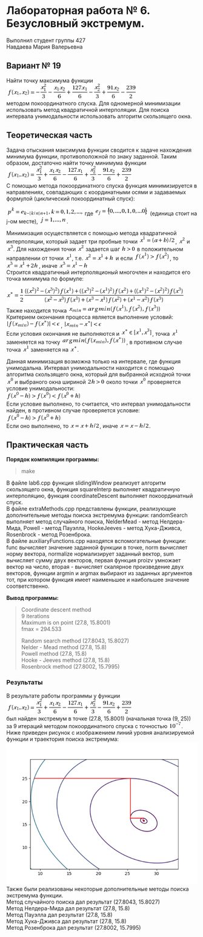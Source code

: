 # Лабораторная работа № 6. Безусловный экстремум.
Выполнил студент группы 427  
Навдаева Мария Валерьевна

## Вариант № 19
Найти точку максимума функции  
![eq](equations/func1.png)  
методом покоординатного спуска. Для одномерной минимизации использовать метод квадратичной интерполяции. Для поиска интервала унимодальности использовать алгоритм скользящего окна.

## Теоретическая часть
Задача отыскания максимума функции сводится к задаче нахождения минимума функции, противоположной по знаку заданной. Таким образом,
достаточно найти точку минимума функции  
![eq](equations/func2.png)  
С помощью метода покоординатного спуска функция минимизируется в направлениях, совпадающих с координатными осями и задаваемых
формулой (циклический покоординатный спуск):  
  
![eq](equations/coord1.png) где ![eq](equations/coord2.png) (единица стоит на j-ом месте), ![eq](equations/coord3.png).  
  
Минимизация осуществляется с помощью метода квадратичной интерполяции, который задает три пробные точки ![eq](equations/interp1.png), ![eq](equations/interp2.png) и ![eq](equations/interp3.png). Для нахождения точки ![eq](equations/interp2.png) задается шаг ![eq](equations/interp5.png) в положительном направлении от точки ![eq](equations/interp4.png), т.е. ![eq](equations/interp6.png) и если ![eq](equations/interp7.png), то  ![eq](equations/interp8.png), иначе  ![eq](equations/interp9.png)  
Строится квадратичный интерполяционый многочлен и находится его точка минимума по формуле:  
  
![eq](equations/interp10.png)  
Также находится точка ![eq](equations/interp11.png)  
Критерием окончания процесса является выполнение условий:  
![eq](equations/interp12.png),  ![eq](equations/interp13.png)  
Если условия окончания не выполняются и ![eq](equations/interp14.png), точка ![eq](equations/interp4.png) заменяется на точку ![eq](equations/interp15.png), в противном случае точка ![eq](equations/interp4.png) заменяется на ![eq](equations/interp16.png).  
  
Данная минимизация возможна только на интервале, где функция унимодальна. Интервал унимодальности находится с помощью алгоритма скользящего окна, который для выбранной исходной точки ![eq](equations/win1.png) и выбраного окна шириной ![eq](equations/win2.png) около точки ![eq](equations/win1.png) проверяется условие унимодальности:  
![eq](equations/win3.png)  
Если условие выполнено, то считается, что интервал унимодальности найден, в противном случае проверяется условие:  
![eq](equations/win4.png)  
Если оно выполнено, то ![eq](equations/win5.png), иначе ![eq](equations/win6.png).
  
## Практическая часть
**Порядок компиляции программы:**  
>make
  
В файле lab6.cpp функция slidingWindow реализует алгоритм скользящего окна, функция squareInterp выполняет квадратичную интерполяцию, функция coordinateDescent выполняет покоординатный спуск.  
В файле extraMethods.cpp представлены функции, реализующие дополнительные методы поиска экстремума функции: randomSearch выполняет метод случайного поиска, NelderMead - метод Нелдера-Мида, Powell - метод Пауэлла, HookeJeeves - метод Хука-Дживса, Rosenbrock - метод Розенброка.  
В файле auxiliaryFunctions.cpp находятся вспомогательные функции: func вычисляет значение заданной функции в точке, norm вычисляет норму вектора, normalize нормализирует заданный вектор, sum вычисляет сумму двух векторов, первая функция proizv умножает вектор на число, вторая - вычисляет скалярное произведение двух векторов, функции argmin и argmax выбирают из заданных аргументов тот, при котором функция имеет наименьшее и наибольшее значение соответственно.  
  
**Вывод программы:**  
>Coordinate descent method  
>9 iterations  
>Maximum is on point (27.8, 15.8001)  
>fmax = 294.533  
>  
>Random search method (27.8043, 15.8027)  
>Nelder - Mead method (27.8, 15.8)  
>Powell method (27.8, 15.8)  
>Hooke - Jeeves method (27.8, 15.8)  
>Rosenbrock method (27.8002, 15.7995)  
  
### Результаты
В результате работы программы у функции  
![eq](equations/func2.png)  
был найден экстремум в точке (27.8, 15.8001) (начальная точка (9, 25)) за 9 итераций методом покоординатного спуска с точностью ![eq](equations/eq1.png). Ниже приведен рисунок с изображением линий уровня анализируемой функции и траектория поиска экстремума:  
![img](equations/graph1.png)  
Также были реализованы некоторые дополнительные методы поиска экстремума функции.  
Метод случайного поиска дал результат (27.8043, 15.8027)  
Метод Нелдера-Мида дал результат (27.8, 15.8)  
Метод Пауэлла дал результат (27.8, 15.8)  
Метод Хука-Дживса дал результат (27.8, 15.8)  
Метод Розенброка дал результат (27.8002, 15.7995)  
